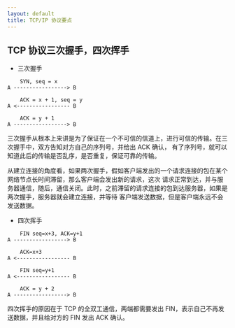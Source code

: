 ```yaml
---
layout: default
title: TCP/IP 协议要点
---
```


## TCP 协议三次握手，四次挥手


* 三次握手

```
    SYN, seq = x    
A -----------------> B

    ACK = x + 1, seq = y
A <----------------- B

    ACK = y + 1
A -----------------> B

```

三次握手从根本上来讲是为了保证在一个不可信的信道上，进行可信的传输。在三次握手中，双方告知对方自己的序列号，并给出 ACK 确认，
有了序列号，就可以知道此后的传输是否乱序，是否重复，保证可靠的传输。


从建立连接的角度看，如果两次握手，假如客户端发出的一个请求连接的包在某个网络节点长时间滞留，那么客户端会发出新的请求，这次
请求正常到达，并与服务器通信，随后，通信关闭。此时，之前滞留的请求连接的包到达服务器，如果是两次握手，服务器就会建立连接，并等待
客户端发送数据，但是客户端永远不会发送数据。

* 四次挥手

```
    FIN seq=x+3, ACK=y+1    
A -----------------> B

    ACK=x+3
A <----------------- B

    FIN seq=y+1
A <----------------- B

    ACK = y + 2
A -----------------> B
```

四次挥手的原因在于 TCP 的全双工通信，两端都需要发出 FIN，表示自己不再发送数据，并且给对方的 FIN 发出 ACK 确认。
